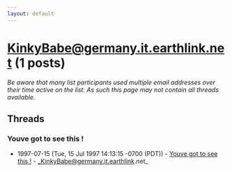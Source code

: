 ```yaml
---
layout: default
---
```


# KinkyBabe@germany.it.earthlink.net (1 posts)

_Be aware that many list participants used multiple email addresses over their time active on the list. As such this page may not contain all threads available._

## Threads

### Youve got to see this !
+ 1997-07-15 (Tue, 15 Jul 1997 14:13:15 -0700 (PDT)) - [Youve got to see this !](/archive/1997/07/4f7e7c81a1ce4a0557c1131de6c6213c9ad8cb4a3843f1e91099d9ab16f82ddd) - _KinkyBabe@germany.it.earthlink.net_

